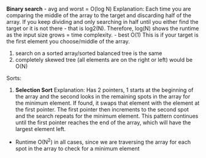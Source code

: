 **Binary search** - avg and worst = O(log N) 
Explanation: Each time you are comparing the middle of the array to the target and discarding half of the array. 
If you keep dividing and only searching in half until you either find the target or it is not there - that is log2(N). Therefore, log(N) shows the runtime as the input size grows = time complexity.
              - best O(1) 
This is if your target is the first element you choose/middle of the array.
  1. search on a sorted array/sorted balanced tree is the same
  2. completely skewed tree (all elements are on the right or left) would be O(N)

Sorts:
1. **Selection Sort**
Explanation: Has 2 pointers, 1 starts at the beginning of the array and the second looks in the remaining spots in the array for the minimum element. If found, it swaps that element
with the element at the first pointer. The first pointer then increments to the second spot and the search repeats for the minimum element. This pattern continues until the 
first pointer reaches the end of the array, which will have the largest element left.
- Runtime O(N<sup>2</sup>) in all cases, since we are traversing the array for each spot in the array to check for a minimum element 
